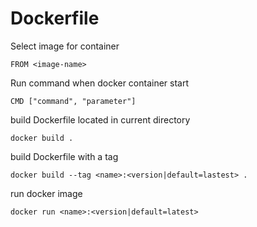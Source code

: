 # Dockerfile

Select image for container

```docker
FROM <image-name>
```
Run command when docker container start

```docker
CMD ["command", "parameter"]
```

build Dockerfile located in current directory

```
docker build .
```

build Dockerfile with a tag

```
docker build --tag <name>:<version|default=lastest> .
```

run docker image

```
docker run <name>:<version|default=latest>
```

